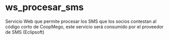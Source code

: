# ws_procesar_sms

Servicio Web que permite procesar los SMS que los socios contestan al código corto de CoopMego, este servicio será consumido por el proveedor de SMS (Eclipsoft)